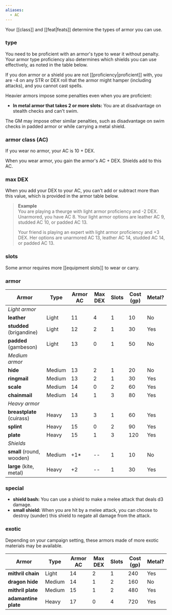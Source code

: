 ```yaml
---
aliases:
  - AC
---
```

Your [[class]] and [[feat|feats]] determine the types of armor you can use.
### type

You need to be proficient with an armor's type to wear it without penalty.  Your armor type proficiency also determines which shields you can use effectively, as noted in the table below. 

If you don armor or a shield you are not [[proficiency|proficient]] with, you are -4 on any STR or DEX roll that the armor might hamper (including attacks), and you cannot cast spells.

Heavier armors impose some penalties even when you are proficient:

* **In metal armor that takes 2 or more slots:** You are at disadvantage on stealth checks and can't swim.

The GM may impose other similar penalties, such as disadvantage on swim checks in padded armor or while carrying a metal shield.

### armor class (AC)

If you wear no armor, your AC is 10 + DEX.

When you wear armor, you gain the armor's AC + DEX.  Shields add to this AC. 

### max DEX

When you add your DEX to your AC, you can't add or subtract more than this value, which is provided in the armor table below.  

> **Example**  
> You are playing a theurge with light armor proficiency and -2 DEX.  Unarmored, you have AC 8.  Your light armor options are leather AC 9, studded AC 10, or padded AC 13.
> 
> Your friend is playing an expert with light armor proficiency and +3 DEX. Her options are unarmored AC 13, leather AC 14, studded AC 14, or padded AC 13.

### slots

Some armor requires more [[equipment slots]] to wear or carry.

### armor

| Armor                     | Type   | Armor AC | Max DEX | Slots | Cost (gp) | Metal? |
| ------------------------- | ------ | -------- | ------- | ----- | --------- | ------ |
| *Light armor*             |        |          |         |       |           |        |
| **leather**               | Light  | 11       | 4       | 1     | 10        | No     |
| **studded** (brigandine)  | Light  | 12       | 2       | 1     | 30        | Yes    |
| **padded** (gambeson)     | Light  | 13       | 0       | 1     | 50        | No     |
| *Medium armor*            |        |          |         |       |           |        |
| **hide**                  | Medium | 13       | 2       | 1     | 20        | No     |
| **ringmail**              | Medium | 13       | 2       | 1     | 30        | Yes    |
| **scale**                 | Medium | 14       | 0       | 2     | 60        | Yes    |
| **chainmail**             | Medium | 14       | 1       | 3     | 80        | Yes    |
| *Heavy armor*             |        |          |         |       |           |        |
| **breastplate** (cuirass) | Heavy  | 13       | 3       | 1     | 60        | Yes    |
| **splint**                | Heavy  | 15       | 0       | 2     | 90        | Yes    |
| **plate**                 | Heavy  | 15       | 1       | 3     | 120       | Yes    |
| *Shields*                 |        |          |         |       |           |        |
| **small** (round, wooden) | Medium | +1*      | --      | 1     | 10        | No     |
| **large** (kite, metal)   | Heavy  | +2       | --      | 1     | 30        | Yes    |
### special

* **shield bash:** You can use a shield to make a melee attack that deals d3 damage.
* **small shield:** When you are hit by a melee attack, you can choose to destroy (sunder) this shield to negate all damage from the attack.

### exotic

Depending on your campaign setting, these armors made of more exotic materials may be available.

| Armor                | Type   | Armor AC | Max DEX | Slots | Cost (gp) | Metal? |
| -------------------- | ------ | -------- | ------- | ----- | --------- | ------ |
| **mithril chain**    | Light  | 14       | 2       | 1     | 240       | Yes    |
| **dragon hide**      | Medium | 14       | 1       | 2     | 160       | No     |
| **mithril plate**    | Medium | 15       | 1       | 2     | 480       | Yes    |
| **adamantine plate** | Heavy  | 17       | 0       | 4     | 720       | Yes    |

